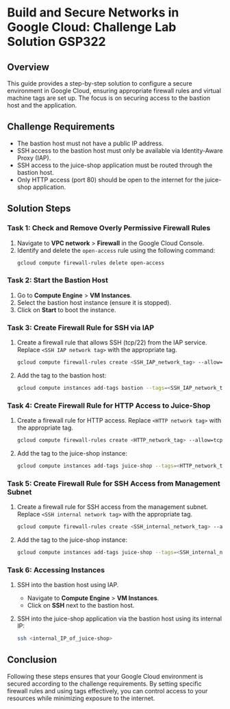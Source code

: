 # Build and Secure Networks in Google Cloud: Challenge Lab Solution GSP322

## Overview
This guide provides a step-by-step solution to configure a secure environment in Google Cloud, ensuring appropriate firewall rules and virtual machine tags are set up. The focus is on securing access to the bastion host and the application.

## Challenge Requirements
- The bastion host must not have a public IP address.
- SSH access to the bastion host must only be available via Identity-Aware Proxy (IAP).
- SSH access to the juice-shop application must be routed through the bastion host.
- Only HTTP access (port 80) should be open to the internet for the juice-shop application.

## Solution Steps

### Task 1: Check and Remove Overly Permissive Firewall Rules
1. Navigate to **VPC network** > **Firewall** in the Google Cloud Console.
2. Identify and delete the `open-access` rule using the following command:
   ```bash
   gcloud compute firewall-rules delete open-access
   ```

### Task 2: Start the Bastion Host
1. Go to **Compute Engine** > **VM Instances**.
2. Select the bastion host instance (ensure it is stopped).
3. Click on **Start** to boot the instance.

### Task 3: Create Firewall Rule for SSH via IAP
1. Create a firewall rule that allows SSH (tcp/22) from the IAP service. Replace `<SSH IAP network tag>` with the appropriate tag.
   ```bash
   gcloud compute firewall-rules create <SSH_IAP_network_tag> --allow=tcp:22 --source-ranges 35.235.240.0/20 --target-tags <SSH_IAP_network_tag> --network acme-vpc
   ```
2. Add the tag to the bastion host:
   ```bash
   gcloud compute instances add-tags bastion --tags=<SSH_IAP_network_tag> --zone=us-central1-b
   ```

### Task 4: Create Firewall Rule for HTTP Access to Juice-Shop
1. Create a firewall rule for HTTP access. Replace `<HTTP network tag>` with the appropriate tag.
   ```bash
   gcloud compute firewall-rules create <HTTP_network_tag> --allow=tcp:80 --source-ranges 0.0.0.0/0 --target-tags <HTTP_network_tag> --network acme-vpc
   ```
2. Add the tag to the juice-shop instance:
   ```bash
   gcloud compute instances add-tags juice-shop --tags=<HTTP_network_tag> --zone=us-central1-b
   ```

### Task 5: Create Firewall Rule for SSH Access from Management Subnet
1. Create a firewall rule for SSH access from the management subnet. Replace `<SSH internal network tag>` with the appropriate tag.
   ```bash
   gcloud compute firewall-rules create <SSH_internal_network_tag> --allow=tcp:22 --source-ranges 192.168.10.0/24 --target-tags <SSH_internal_network_tag> --network acme-vpc
   ```
2. Add the tag to the juice-shop instance:
   ```bash
   gcloud compute instances add-tags juice-shop --tags=<SSH_internal_network_tag> --zone=us-central1-b
   ```

### Task 6: Accessing Instances
1. SSH into the bastion host using IAP.
   - Navigate to **Compute Engine** > **VM Instances**.
   - Click on **SSH** next to the bastion host.
   
2. SSH into the juice-shop application via the bastion host using its internal IP:
   ```bash
   ssh <internal_IP_of_juice-shop>
   ```

## Conclusion
Following these steps ensures that your Google Cloud environment is secured according to the challenge requirements. By setting specific firewall rules and using tags effectively, you can control access to your resources while minimizing exposure to the internet.
